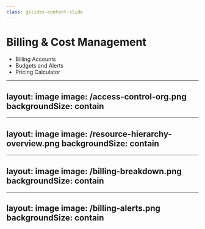```yaml
---
class: gslides-content-slide
---
```


# Billing & Cost Management

- Billing Accounts
- Budgets and Alerts
- Pricing Calculator

<!-- 
Stress the criticality of cost controls and alerts to prevent unexpected charges.
-->

---
layout: image
image: /access-control-org.png
backgroundSize: contain
---

---
layout: image
image: /resource-hierarchy-overview.png
backgroundSize: contain
---

---
layout: image
image: /billing-breakdown.png
backgroundSize: contain
---

---
layout: image
image: /billing-alerts.png
backgroundSize: contain
---